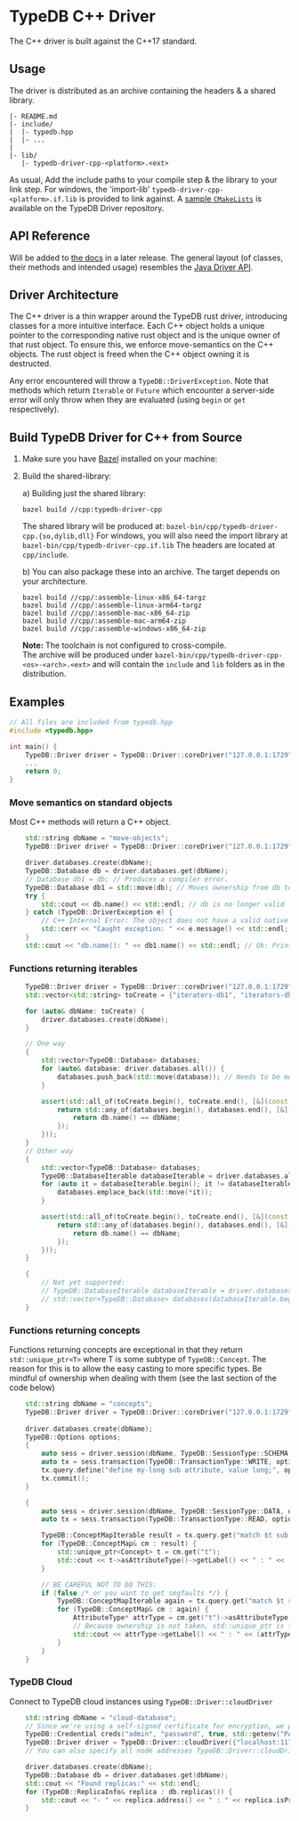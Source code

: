 # TypeDB C++ Driver
The C++ driver is built against the C++17 standard.

## Usage
The driver is distributed as an archive containing the headers & a shared library.
```
|- README.md
|- include/
|  |- typedb.hpp
|  |- ...
|
|- lib/
   |- typedb-driver-cpp-<platform>.<ext>
```

As usual, Add the include paths to your compile step & the library to your link step. For windows, the 'import-lib' `typedb-driver-cpp-<platform>.if.lib` is provided to link against.
A [sample `CMakeLists`](https://github.com/vaticle/typedb-driver/blob/master/cpp/test/assembly/CMakeLists.txt) is available on the TypeDB Driver repository.

## API Reference
Will be added to [the docs](https://typedb.com/docs/drivers/overview) in a later release. The general layout (of classes, their methods and intended usage) resembles the [Java Driver API](https://typedb.com/docs/clients/java-driver/api-reference).

## Driver Architecture
The C++ driver is a thin wrapper around the TypeDB rust driver, introducing classes for a more intuitive interface. Each C++ object holds a unique pointer to the corresponding native rust object and is the unique owner of that rust object. To ensure this, we enforce move-semantics on the C++ objects. The rust object is freed when the C++ object owning it is destructed.

Any error encountered will throw a `TypeDB::DriverException`. Note that methods which return `Iterable` or `Future` which encounter a server-side error will only throw when they are evaluated (using `begin` or `get` respectively).


## Build TypeDB Driver for C++ from Source

1. Make sure you have [Bazel](https://docs.bazel.build/versions/master/install.html) installed on your machine:
2. Build the shared-library:

   a) Building just the shared library:
   ```
   bazel build //cpp:typedb-driver-cpp
   ```
   The shared library will be produced at: `bazel-bin/cpp/typedb-driver-cpp.{so,dylib,dll}`
   For windows, you will also need the import library at `bazel-bin/cpp/typedb-driver-cpp.if.lib`
   The headers are located at `cpp/include`.

   b) You can also package these into an archive. The target depends on your architecture.
   ```
   bazel build //cpp/:assemble-linux-x86_64-targz
   bazel build //cpp/:assemble-linux-arm64-targz
   bazel build //cpp/:assemble-mac-x86_64-zip
   bazel build //cpp/:assemble-mac-arm64-zip
   bazel build //cpp/:assemble-windows-x86_64-zip
   ```
   **Note:** The toolchain is not configured to cross-compile.   
   The archive will be produced under `bazel-bin/cpp/typedb-driver-cpp-<os>-<arch>.<ext>` and will contain the `include` and `lib` folders as in the distribution.


## Examples
```cpp
// All files are included from typedb.hpp
#include <typedb.hpp>

int main() {
    TypeDB::Driver driver = TypeDB::Driver::coreDriver("127.0.0.1:1729");
    ...
    return 0;
}
```


### Move semantics on standard objects
Most C++ methods will return a C++ object.
```cpp
    std::string dbName = "move-objects";
    TypeDB::Driver driver = TypeDB::Driver::coreDriver("127.0.0.1:1729");

    driver.databases.create(dbName); 
    TypeDB::Database db = driver.databases.get(dbName);
    // Database db1 = db; // Produces a compiler error.
    TypeDB::Database db1 = std::move(db); // Moves ownership from db to db1.
    try {
        std::cout << db.name() << std::endl; // db is no longer valid
    } catch (TypeDB::DriverException e) {
        // C++ Internal Error: The object does not have a valid native handle. It may have been:  uninitialised, moved or disposed
        std::cerr << "Caught exception: " << e.message() << std::endl;
    }
    std::cout << "db.name(): " << db1.name() << std::endl; // Ok: Prints 'move-objects'


```

### Functions returning iterables
```cpp
    TypeDB::Driver driver = TypeDB::Driver::coreDriver("127.0.0.1:1729");
    std::vector<std::string> toCreate = {"iterators-db1", "iterators-db2" };

    for (auto& dbName: toCreate) {
        driver.databases.create(dbName); 
    }

    // One way
    {
        std::vector<TypeDB::Database> databases;
        for (auto& database: driver.databases.all()) {
            databases.push_back(std::move(database)); // Needs to be moved
        }

        assert(std::all_of(toCreate.begin(), toCreate.end(), [&](const std::string& dbName) {
            return std::any_of(databases.begin(), databases.end(), [&](const TypeDB::Database& db){
                return db.name() == dbName;
            });
        }));
    }
    // Other way
    {
        std::vector<TypeDB::Database> databases;
        TypeDB::DatabaseIterable databaseIterable = driver.databases.all();
        for (auto it = databaseIterable.begin(); it != databaseIterable.end(); ++it) { // it++ is deleted. Use ++it
            databases.emplace_back(std::move(*it)); 
        }

        assert(std::all_of(toCreate.begin(), toCreate.end(), [&](const std::string& dbName) {
            return std::any_of(databases.begin(), databases.end(), [&](const TypeDB::Database& db){
                return db.name() == dbName;
            });
        }));
    }

    {
        // Not yet supported:
        // TypeDB::DatabaseIterable databaseIterable = driver.databases.all();
        // std::vector<TypeDB::Database> databases(databaseIterable.begin(), databaseIterable.end());
    }
```

### Functions returning concepts
Functions returning concepts are exceptional in that they return `std::unique_ptr<T>` where T is some subtype of `TypeDB::Concept`. The reason for this is to allow the easy casting to more specific types. Be mindful of ownership when dealing with them (see the last section of the code below)
```cpp
    std::string dbName = "concepts";
    TypeDB::Driver driver = TypeDB::Driver::coreDriver("127.0.0.1:1729");
    
    driver.databases.create(dbName);
    TypeDB::Options options;
    {
        auto sess = driver.session(dbName, TypeDB::SessionType::SCHEMA, options);
        auto tx = sess.transaction(TypeDB::TransactionType::WRITE, options);
        tx.query.define("define my-long sub attribute, value long;", options).get();  // Wait evaluates the future
        tx.commit();
    }

    {
        auto sess = driver.session(dbName, TypeDB::SessionType::DATA, options);
        auto tx = sess.transaction(TypeDB::TransactionType::READ, options);

        TypeDB::ConceptMapIterable result = tx.query.get("match $t sub! attribute; get;", options);
        for (TypeDB::ConceptMap& cm : result) {
            std::unique_ptr<Concept> t = cm.get("t");
            std::cout << t->asAttributeType()->getLabel() << " : " << (t->asAttributeType()->getValueType() == TypeDB::ValueType::LONG) << std::endl;
        }

        // BE CAREFUL NOT TO DO THIS:
        if (false /* or you want to get segfaults */) {
            TypeDB::ConceptMapIterable again = tx.query.get("match $t sub! attribute; get;", options);
            for (TypeDB::ConceptMap& cm : again) {
                AttributeType* attrType = cm.get("t")->asAttributeType(); 
                // Because ownership is not taken, std::unique_ptr is freed immediately, leaving attrType dangling.
                std::cout << attrType->getLabel() << " : " << (attrType->getValueType() == TypeDB::ValueType::LONG) << std::endl;
            }
        }
    }
```

### TypeDB Cloud 
Connect to TypeDB cloud instances using `TypeDB::Driver::cloudDriver`
```cpp
    std::string dbName = "cloud-database";
    // Since we're using a self-signed certificate for encryption, we pass the path to the root-ca through an environment variable
    TypeDB::Credential creds("admin", "password", true, std::getenv("PATH_TO_ROOT_CA"));
    TypeDB::Driver driver = TypeDB::Driver::cloudDriver({"localhost:11729"}, creds);
    // You can also specify all node addresses TypeDB::Driver::cloudDriver({"localhost:11729, localhost:21729, localhost:31729"}, creds);

    driver.databases.create(dbName);
    TypeDB::Database db = driver.databases.get(dbName);
    std::cout << "Found replicas:" << std::endl;
    for (TypeDB::ReplicaInfo& replica : db.replicas()) {
        std::cout << "- " << replica.address() << " : " << replica.isPrimary() << std::endl;
    }
```
